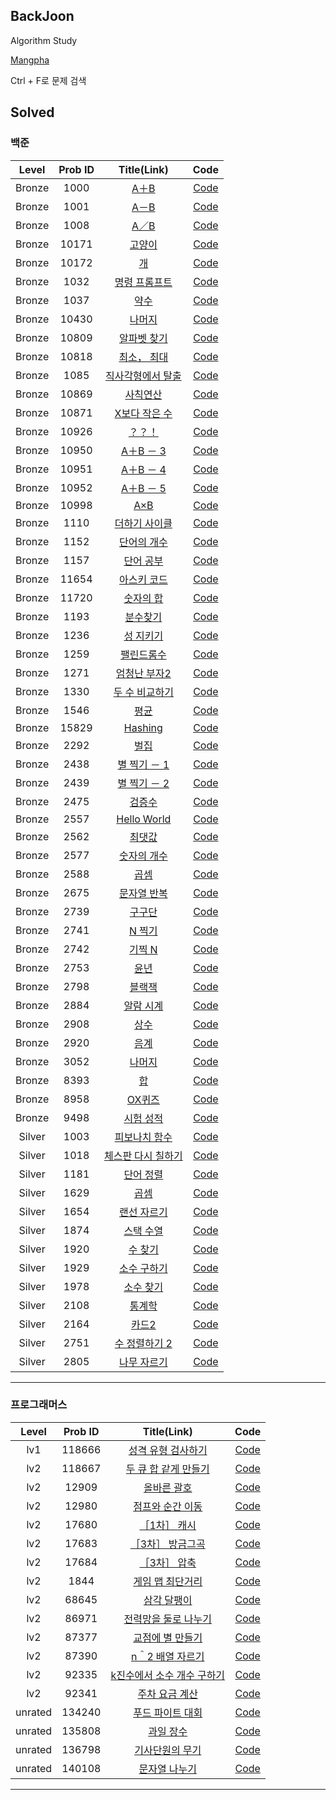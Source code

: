 ## BackJoon

Algorithm Study

[Mangpha](https://www.acmicpc.net/user/mangpha)

Ctrl + F로 문제 검색

## Solved

### 백준
    
| Level | Prob ID | Title(Link) | Code |
|:-----:|:-------:|:-----------:|:----:|
| Bronze | 1000 | [A＋B](https://www.acmicpc.net/problem/1000) | [Code](https://github.com/Mangpha/Algorithms/tree/master/백준/Bronze/1000. A＋B/A＋B.js)
| Bronze | 1001 | [A－B](https://www.acmicpc.net/problem/1001) | [Code](https://github.com/Mangpha/Algorithms/tree/master/백준/Bronze/1001. A－B/A－B.js)
| Bronze | 1008 | [A／B](https://www.acmicpc.net/problem/1008) | [Code](https://github.com/Mangpha/Algorithms/tree/master/백준/Bronze/1008. A／B/A／B.js)
| Bronze | 10171 | [고양이](https://www.acmicpc.net/problem/10171) | [Code](https://github.com/Mangpha/Algorithms/tree/master/백준/Bronze/10171. 고양이/고양이.js)
| Bronze | 10172 | [개](https://www.acmicpc.net/problem/10172) | [Code](https://github.com/Mangpha/Algorithms/tree/master/백준/Bronze/10172. 개/개.js)
| Bronze | 1032 | [명령 프롬프트](https://www.acmicpc.net/problem/1032) | [Code](https://github.com/Mangpha/Algorithms/tree/master/백준/Bronze/1032. 명령 프롬프트/명령 프롬프트.js)
| Bronze | 1037 | [약수](https://www.acmicpc.net/problem/1037) | [Code](https://github.com/Mangpha/Algorithms/tree/master/백준/Bronze/1037. 약수/약수.js)
| Bronze | 10430 | [나머지](https://www.acmicpc.net/problem/10430) | [Code](https://github.com/Mangpha/Algorithms/tree/master/백준/Bronze/10430. 나머지/나머지.js)
| Bronze | 10809 | [알파벳 찾기](https://www.acmicpc.net/problem/10809) | [Code](https://github.com/Mangpha/Algorithms/tree/master/백준/Bronze/10809. 알파벳 찾기/알파벳 찾기.js)
| Bronze | 10818 | [최소， 최대](https://www.acmicpc.net/problem/10818) | [Code](https://github.com/Mangpha/Algorithms/tree/master/백준/Bronze/10818. 최소， 최대/최소， 최대.js)
| Bronze | 1085 | [직사각형에서 탈출](https://www.acmicpc.net/problem/1085) | [Code](https://github.com/Mangpha/Algorithms/tree/master/백준/Bronze/1085. 직사각형에서 탈출/직사각형에서 탈출.js)
| Bronze | 10869 | [사칙연산](https://www.acmicpc.net/problem/10869) | [Code](https://github.com/Mangpha/Algorithms/tree/master/백준/Bronze/10869. 사칙연산/사칙연산.js)
| Bronze | 10871 | [X보다 작은 수](https://www.acmicpc.net/problem/10871) | [Code](https://github.com/Mangpha/Algorithms/tree/master/백준/Bronze/10871. X보다 작은 수/X보다 작은 수.js)
| Bronze | 10926 | [？？！](https://www.acmicpc.net/problem/10926) | [Code](https://github.com/Mangpha/Algorithms/tree/master/백준/Bronze/10926. ？？！/？？！.js)
| Bronze | 10950 | [A＋B － 3](https://www.acmicpc.net/problem/10950) | [Code](https://github.com/Mangpha/Algorithms/tree/master/백준/Bronze/10950. A＋B － 3/A＋B － 3.js)
| Bronze | 10951 | [A＋B － 4](https://www.acmicpc.net/problem/10951) | [Code](https://github.com/Mangpha/Algorithms/tree/master/백준/Bronze/10951. A＋B － 4/A＋B － 4.js)
| Bronze | 10952 | [A＋B － 5](https://www.acmicpc.net/problem/10952) | [Code](https://github.com/Mangpha/Algorithms/tree/master/백준/Bronze/10952. A＋B － 5/A＋B － 5.js)
| Bronze | 10998 | [A×B](https://www.acmicpc.net/problem/10998) | [Code](https://github.com/Mangpha/Algorithms/tree/master/백준/Bronze/10998. A×B/A×B.js)
| Bronze | 1110 | [더하기 사이클](https://www.acmicpc.net/problem/1110) | [Code](https://github.com/Mangpha/Algorithms/tree/master/백준/Bronze/1110. 더하기 사이클/더하기 사이클.js)
| Bronze | 1152 | [단어의 개수](https://www.acmicpc.net/problem/1152) | [Code](https://github.com/Mangpha/Algorithms/tree/master/백준/Bronze/1152. 단어의 개수/단어의 개수.js)
| Bronze | 1157 | [단어 공부](https://www.acmicpc.net/problem/1157) | [Code](https://github.com/Mangpha/Algorithms/tree/master/백준/Bronze/1157. 단어 공부/단어 공부.js)
| Bronze | 11654 | [아스키 코드](https://www.acmicpc.net/problem/11654) | [Code](https://github.com/Mangpha/Algorithms/tree/master/백준/Bronze/11654. 아스키 코드/아스키 코드.js)
| Bronze | 11720 | [숫자의 합](https://www.acmicpc.net/problem/11720) | [Code](https://github.com/Mangpha/Algorithms/tree/master/백준/Bronze/11720. 숫자의 합/숫자의 합.js)
| Bronze | 1193 | [분수찾기](https://www.acmicpc.net/problem/1193) | [Code](https://github.com/Mangpha/Algorithms/tree/master/백준/Bronze/1193. 분수찾기/분수찾기.js)
| Bronze | 1236 | [성 지키기](https://www.acmicpc.net/problem/1236) | [Code](https://github.com/Mangpha/Algorithms/tree/master/백준/Bronze/1236. 성 지키기/성 지키기.js)
| Bronze | 1259 | [팰린드롬수](https://www.acmicpc.net/problem/1259) | [Code](https://github.com/Mangpha/Algorithms/tree/master/백준/Bronze/1259. 팰린드롬수/팰린드롬수.js)
| Bronze | 1271 | [엄청난 부자2](https://www.acmicpc.net/problem/1271) | [Code](https://github.com/Mangpha/Algorithms/tree/master/백준/Bronze/1271. 엄청난 부자2/엄청난 부자2.js)
| Bronze | 1330 | [두 수 비교하기](https://www.acmicpc.net/problem/1330) | [Code](https://github.com/Mangpha/Algorithms/tree/master/백준/Bronze/1330. 두 수 비교하기/두 수 비교하기.js)
| Bronze | 1546 | [평균](https://www.acmicpc.net/problem/1546) | [Code](https://github.com/Mangpha/Algorithms/tree/master/백준/Bronze/1546. 평균/평균.js)
| Bronze | 15829 | [Hashing](https://www.acmicpc.net/problem/15829) | [Code](https://github.com/Mangpha/Algorithms/tree/master/백준/Bronze/15829. Hashing/Hashing.js)
| Bronze | 2292 | [벌집](https://www.acmicpc.net/problem/2292) | [Code](https://github.com/Mangpha/Algorithms/tree/master/백준/Bronze/2292. 벌집/벌집.js)
| Bronze | 2438 | [별 찍기 － 1](https://www.acmicpc.net/problem/2438) | [Code](https://github.com/Mangpha/Algorithms/tree/master/백준/Bronze/2438. 별 찍기 － 1/별 찍기 － 1.js)
| Bronze | 2439 | [별 찍기 － 2](https://www.acmicpc.net/problem/2439) | [Code](https://github.com/Mangpha/Algorithms/tree/master/백준/Bronze/2439. 별 찍기 － 2/별 찍기 － 2.js)
| Bronze | 2475 | [검증수](https://www.acmicpc.net/problem/2475) | [Code](https://github.com/Mangpha/Algorithms/tree/master/백준/Bronze/2475. 검증수/검증수.js)
| Bronze | 2557 | [Hello World](https://www.acmicpc.net/problem/2557) | [Code](https://github.com/Mangpha/Algorithms/tree/master/백준/Bronze/2557. Hello World/Hello World.js)
| Bronze | 2562 | [최댓값](https://www.acmicpc.net/problem/2562) | [Code](https://github.com/Mangpha/Algorithms/tree/master/백준/Bronze/2562. 최댓값/최댓값.js)
| Bronze | 2577 | [숫자의 개수](https://www.acmicpc.net/problem/2577) | [Code](https://github.com/Mangpha/Algorithms/tree/master/백준/Bronze/2577. 숫자의 개수/숫자의 개수.js)
| Bronze | 2588 | [곱셈](https://www.acmicpc.net/problem/2588) | [Code](https://github.com/Mangpha/Algorithms/tree/master/백준/Bronze/2588. 곱셈/곱셈.js)
| Bronze | 2675 | [문자열 반복](https://www.acmicpc.net/problem/2675) | [Code](https://github.com/Mangpha/Algorithms/tree/master/백준/Bronze/2675. 문자열 반복/문자열 반복.js)
| Bronze | 2739 | [구구단](https://www.acmicpc.net/problem/2739) | [Code](https://github.com/Mangpha/Algorithms/tree/master/백준/Bronze/2739. 구구단/구구단.js)
| Bronze | 2741 | [N 찍기](https://www.acmicpc.net/problem/2741) | [Code](https://github.com/Mangpha/Algorithms/tree/master/백준/Bronze/2741. N 찍기/N 찍기.js)
| Bronze | 2742 | [기찍 N](https://www.acmicpc.net/problem/2742) | [Code](https://github.com/Mangpha/Algorithms/tree/master/백준/Bronze/2742. 기찍 N/기찍 N.js)
| Bronze | 2753 | [윤년](https://www.acmicpc.net/problem/2753) | [Code](https://github.com/Mangpha/Algorithms/tree/master/백준/Bronze/2753. 윤년/윤년.js)
| Bronze | 2798 | [블랙잭](https://www.acmicpc.net/problem/2798) | [Code](https://github.com/Mangpha/Algorithms/tree/master/백준/Bronze/2798. 블랙잭/블랙잭.js)
| Bronze | 2884 | [알람 시계](https://www.acmicpc.net/problem/2884) | [Code](https://github.com/Mangpha/Algorithms/tree/master/백준/Bronze/2884. 알람 시계/알람 시계.js)
| Bronze | 2908 | [상수](https://www.acmicpc.net/problem/2908) | [Code](https://github.com/Mangpha/Algorithms/tree/master/백준/Bronze/2908. 상수/상수.js)
| Bronze | 2920 | [음계](https://www.acmicpc.net/problem/2920) | [Code](https://github.com/Mangpha/Algorithms/tree/master/백준/Bronze/2920. 음계/음계.js)
| Bronze | 3052 | [나머지](https://www.acmicpc.net/problem/3052) | [Code](https://github.com/Mangpha/Algorithms/tree/master/백준/Bronze/3052. 나머지/나머지.js)
| Bronze | 8393 | [합](https://www.acmicpc.net/problem/8393) | [Code](https://github.com/Mangpha/Algorithms/tree/master/백준/Bronze/8393. 합/합.js)
| Bronze | 8958 | [OX퀴즈](https://www.acmicpc.net/problem/8958) | [Code](https://github.com/Mangpha/Algorithms/tree/master/백준/Bronze/8958. OX퀴즈/OX퀴즈.js)
| Bronze | 9498 | [시험 성적](https://www.acmicpc.net/problem/9498) | [Code](https://github.com/Mangpha/Algorithms/tree/master/백준/Bronze/9498. 시험 성적/시험 성적.js)
| Silver | 1003 | [피보나치 함수](https://www.acmicpc.net/problem/1003) | [Code](https://github.com/Mangpha/Algorithms/tree/master/백준/Silver/1003. 피보나치 함수/피보나치 함수.js)
| Silver | 1018 | [체스판 다시 칠하기](https://www.acmicpc.net/problem/1018) | [Code](https://github.com/Mangpha/Algorithms/tree/master/백준/Silver/1018. 체스판 다시 칠하기/체스판 다시 칠하기.js)
| Silver | 1181 | [단어 정렬](https://www.acmicpc.net/problem/1181) | [Code](https://github.com/Mangpha/Algorithms/tree/master/백준/Silver/1181. 단어 정렬/단어 정렬.js)
| Silver | 1629 | [곱셈](https://www.acmicpc.net/problem/1629) | [Code](https://github.com/Mangpha/Algorithms/tree/master/백준/Silver/1629. 곱셈/곱셈.js)
| Silver | 1654 | [랜선 자르기](https://www.acmicpc.net/problem/1654) | [Code](https://github.com/Mangpha/Algorithms/tree/master/백준/Silver/1654. 랜선 자르기/랜선 자르기.js)
| Silver | 1874 | [스택 수열](https://www.acmicpc.net/problem/1874) | [Code](https://github.com/Mangpha/Algorithms/tree/master/백준/Silver/1874. 스택 수열/스택 수열.js)
| Silver | 1920 | [수 찾기](https://www.acmicpc.net/problem/1920) | [Code](https://github.com/Mangpha/Algorithms/tree/master/백준/Silver/1920. 수 찾기/수 찾기.js)
| Silver | 1929 | [소수 구하기](https://www.acmicpc.net/problem/1929) | [Code](https://github.com/Mangpha/Algorithms/tree/master/백준/Silver/1929. 소수 구하기/소수 구하기.js)
| Silver | 1978 | [소수 찾기](https://www.acmicpc.net/problem/1978) | [Code](https://github.com/Mangpha/Algorithms/tree/master/백준/Silver/1978. 소수 찾기/소수 찾기.js)
| Silver | 2108 | [통계학](https://www.acmicpc.net/problem/2108) | [Code](https://github.com/Mangpha/Algorithms/tree/master/백준/Silver/2108. 통계학/통계학.js)
| Silver | 2164 | [카드2](https://www.acmicpc.net/problem/2164) | [Code](https://github.com/Mangpha/Algorithms/tree/master/백준/Silver/2164. 카드2/카드2.js)
| Silver | 2751 | [수 정렬하기 2](https://www.acmicpc.net/problem/2751) | [Code](https://github.com/Mangpha/Algorithms/tree/master/백준/Silver/2751. 수 정렬하기 2/수 정렬하기 2.js)
| Silver | 2805 | [나무 자르기](https://www.acmicpc.net/problem/2805) | [Code](https://github.com/Mangpha/Algorithms/tree/master/백준/Silver/2805. 나무 자르기/나무 자르기.js)

---
    
### 프로그래머스
    
| Level | Prob ID | Title(Link) | Code |
|:-----:|:-------:|:-----------:|:----:|
| lv1 | 118666 | [성격 유형 검사하기](https://school.programmers.co.kr/learn/courses/30/lessons/118666) | [Code](https://github.com/Mangpha/Algorithms/tree/master/프로그래머스/lv1/118666. 성격 유형 검사하기/성격 유형 검사하기.js)
| lv2 | 118667 | [두 큐 합 같게 만들기](https://school.programmers.co.kr/learn/courses/30/lessons/118667) | [Code](https://github.com/Mangpha/Algorithms/tree/master/프로그래머스/lv2/118667. 두 큐 합 같게 만들기/두 큐 합 같게 만들기.js)
| lv2 | 12909 | [올바른 괄호](https://school.programmers.co.kr/learn/courses/30/lessons/12909) | [Code](https://github.com/Mangpha/Algorithms/tree/master/프로그래머스/lv2/12909. 올바른 괄호/올바른 괄호.js)
| lv2 | 12980 | [점프와 순간 이동](https://school.programmers.co.kr/learn/courses/30/lessons/12980) | [Code](https://github.com/Mangpha/Algorithms/tree/master/프로그래머스/lv2/12980. 점프와 순간 이동/점프와 순간 이동.js)
| lv2 | 17680 | [［1차］ 캐시](https://school.programmers.co.kr/learn/courses/30/lessons/17680) | [Code](https://github.com/Mangpha/Algorithms/tree/master/프로그래머스/lv2/17680. ［1차］ 캐시/［1차］ 캐시.js)
| lv2 | 17683 | [［3차］ 방금그곡](https://school.programmers.co.kr/learn/courses/30/lessons/17683) | [Code](https://github.com/Mangpha/Algorithms/tree/master/프로그래머스/lv2/17683. ［3차］ 방금그곡/［3차］ 방금그곡.js)
| lv2 | 17684 | [［3차］ 압축](https://school.programmers.co.kr/learn/courses/30/lessons/17684) | [Code](https://github.com/Mangpha/Algorithms/tree/master/프로그래머스/lv2/17684. ［3차］ 압축/［3차］ 압축.js)
| lv2 | 1844 | [게임 맵 최단거리](https://school.programmers.co.kr/learn/courses/30/lessons/1844) | [Code](https://github.com/Mangpha/Algorithms/tree/master/프로그래머스/lv2/1844. 게임 맵 최단거리/게임 맵 최단거리.js)
| lv2 | 68645 | [삼각 달팽이](https://school.programmers.co.kr/learn/courses/30/lessons/68645) | [Code](https://github.com/Mangpha/Algorithms/tree/master/프로그래머스/lv2/68645. 삼각 달팽이/삼각 달팽이.js)
| lv2 | 86971 | [전력망을 둘로 나누기](https://school.programmers.co.kr/learn/courses/30/lessons/86971) | [Code](https://github.com/Mangpha/Algorithms/tree/master/프로그래머스/lv2/86971. 전력망을 둘로 나누기/전력망을 둘로 나누기.js)
| lv2 | 87377 | [교점에 별 만들기](https://school.programmers.co.kr/learn/courses/30/lessons/87377) | [Code](https://github.com/Mangpha/Algorithms/tree/master/프로그래머스/lv2/87377. 교점에 별 만들기/교점에 별 만들기.js)
| lv2 | 87390 | [n＾2 배열 자르기](https://school.programmers.co.kr/learn/courses/30/lessons/87390) | [Code](https://github.com/Mangpha/Algorithms/tree/master/프로그래머스/lv2/87390. n＾2 배열 자르기/n＾2 배열 자르기.js)
| lv2 | 92335 | [k진수에서 소수 개수 구하기](https://school.programmers.co.kr/learn/courses/30/lessons/92335) | [Code](https://github.com/Mangpha/Algorithms/tree/master/프로그래머스/lv2/92335. k진수에서 소수 개수 구하기/k진수에서 소수 개수 구하기.js)
| lv2 | 92341 | [주차 요금 계산](https://school.programmers.co.kr/learn/courses/30/lessons/92341) | [Code](https://github.com/Mangpha/Algorithms/tree/master/프로그래머스/lv2/92341. 주차 요금 계산/주차 요금 계산.js)
| unrated | 134240 | [푸드 파이트 대회](https://school.programmers.co.kr/learn/courses/30/lessons/134240) | [Code](https://github.com/Mangpha/Algorithms/tree/master/프로그래머스/unrated/134240. 푸드 파이트 대회/푸드 파이트 대회.js)
| unrated | 135808 | [과일 장수](https://school.programmers.co.kr/learn/courses/30/lessons/135808) | [Code](https://github.com/Mangpha/Algorithms/tree/master/프로그래머스/unrated/135808. 과일 장수/과일 장수.js)
| unrated | 136798 | [기사단원의 무기](https://school.programmers.co.kr/learn/courses/30/lessons/136798) | [Code](https://github.com/Mangpha/Algorithms/tree/master/프로그래머스/unrated/136798. 기사단원의 무기/기사단원의 무기.js)
| unrated | 140108 | [문자열 나누기](https://school.programmers.co.kr/learn/courses/30/lessons/140108) | [Code](https://github.com/Mangpha/Algorithms/tree/master/프로그래머스/unrated/140108. 문자열 나누기/문자열 나누기.js)

---
    
